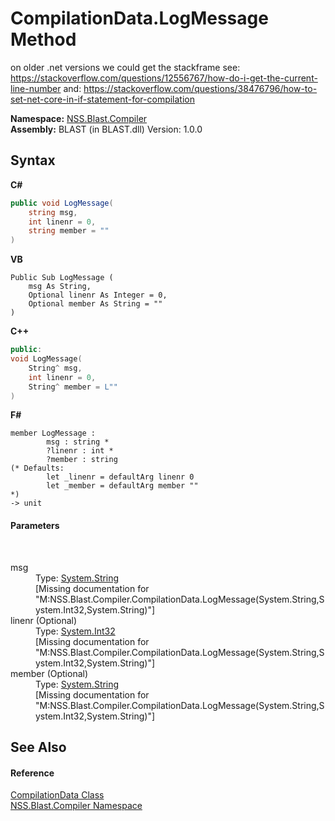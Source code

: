 # CompilationData.LogMessage Method 
 

on older .net versions we could get the stackframe see: https://stackoverflow.com/questions/12556767/how-do-i-get-the-current-line-number and: https://stackoverflow.com/questions/38476796/how-to-set-net-core-in-if-statement-for-compilation

**Namespace:**&nbsp;<a href="26a25caa-f50b-92ad-f15c-dbb9db1493ae">NSS.Blast.Compiler</a><br />**Assembly:**&nbsp;BLAST (in BLAST.dll) Version: 1.0.0

## Syntax

**C#**<br />
``` C#
public void LogMessage(
	string msg,
	int linenr = 0,
	string member = ""
)
```

**VB**<br />
``` VB
Public Sub LogMessage ( 
	msg As String,
	Optional linenr As Integer = 0,
	Optional member As String = ""
)
```

**C++**<br />
``` C++
public:
void LogMessage(
	String^ msg, 
	int linenr = 0, 
	String^ member = L""
)
```

**F#**<br />
``` F#
member LogMessage : 
        msg : string * 
        ?linenr : int * 
        ?member : string 
(* Defaults:
        let _linenr = defaultArg linenr 0
        let _member = defaultArg member ""
*)
-> unit 

```


#### Parameters
&nbsp;<dl><dt>msg</dt><dd>Type: <a href="https://docs.microsoft.com/dotnet/api/system.string" target="_blank" rel="noopener noreferrer">System.String</a><br />\[Missing <param name="msg"/> documentation for "M:NSS.Blast.Compiler.CompilationData.LogMessage(System.String,System.Int32,System.String)"\]</dd><dt>linenr (Optional)</dt><dd>Type: <a href="https://docs.microsoft.com/dotnet/api/system.int32" target="_blank" rel="noopener noreferrer">System.Int32</a><br />\[Missing <param name="linenr"/> documentation for "M:NSS.Blast.Compiler.CompilationData.LogMessage(System.String,System.Int32,System.String)"\]</dd><dt>member (Optional)</dt><dd>Type: <a href="https://docs.microsoft.com/dotnet/api/system.string" target="_blank" rel="noopener noreferrer">System.String</a><br />\[Missing <param name="member"/> documentation for "M:NSS.Blast.Compiler.CompilationData.LogMessage(System.String,System.Int32,System.String)"\]</dd></dl>

## See Also


#### Reference
<a href="52667f7e-8dc6-6543-e265-fdc90d6834fa">CompilationData Class</a><br /><a href="26a25caa-f50b-92ad-f15c-dbb9db1493ae">NSS.Blast.Compiler Namespace</a><br />